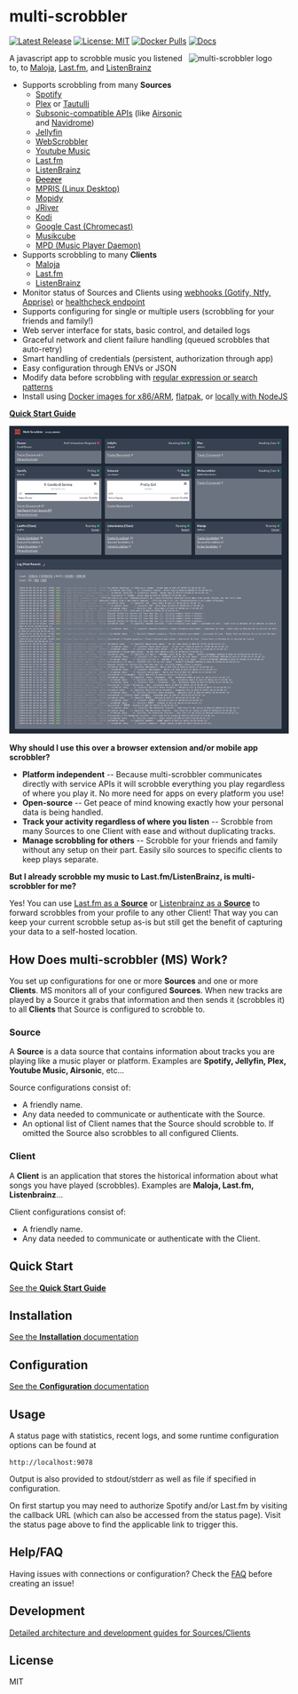 # multi-scrobbler

[![Latest Release](https://img.shields.io/github/v/release/foxxmd/multi-scrobbler)](https://github.com/FoxxMD/multi-scrobbler/releases)
[![License: MIT](https://img.shields.io/badge/License-MIT-yellow.svg)](https://opensource.org/licenses/MIT)
[![Docker Pulls](https://img.shields.io/docker/pulls/foxxmd/multi-scrobbler)](https://hub.docker.com/r/foxxmd/multi-scrobbler)
[![Docs](https://img.shields.io/badge/Read%20The%20Docs-1082c2)](https://foxxmd.github.io/multi-scrobbler/)


<img src="/assets/icon.png" align="right"
alt="multi-scrobbler logo" width="180" height="180">

A javascript app to scrobble music you listened to, to [Maloja](https://github.com/krateng/maloja), [Last.fm](https://www.last.fm), and [ListenBrainz](https://listenbrainz.org)

* Supports scrobbling from many **Sources**
  * [Spotify](https://foxxmd.github.io/multi-scrobbler/docs/configuration#spotify)
  * [Plex](https://foxxmd.github.io/multi-scrobbler/docs/configuration#plex) or [Tautulli](https://foxxmd.github.io/multi-scrobbler/docs/configuration#tautulli)
  * [Subsonic-compatible APIs](https://foxxmd.github.io/multi-scrobbler/docs/configuration#subsonic) (like [Airsonic](https://airsonic.github.io/) and [Navidrome](https://www.navidrome.org/))
  * [Jellyfin](https://foxxmd.github.io/multi-scrobbler/docs/configuration#jellyfin)
  * [WebScrobbler](https://foxxmd.github.io/multi-scrobbler/docs/configuration#webscrobbler)
  * [Youtube Music](https://foxxmd.github.io/multi-scrobbler/docs/configuration#youtube-music)
  * [Last.fm](https://foxxmd.github.io/multi-scrobbler/docs/configuration#lastfm-source)
  * [ListenBrainz](https://foxxmd.github.io/multi-scrobbler/docs/configuration#listenbrainz-source)
  * [~~Deezer~~](https://foxxmd.github.io/multi-scrobbler/docs/configuration#deezer)
  * [MPRIS (Linux Desktop)](https://foxxmd.github.io/multi-scrobbler/docs/configuration#mpris)
  * [Mopidy](https://foxxmd.github.io/multi-scrobbler/docs/configuration#mopidy)
  * [JRiver](https://foxxmd.github.io/multi-scrobbler/docs/configuration#jriver)
  * [Kodi](https://foxxmd.github.io/multi-scrobbler/docs/configuration#kodi)
  * [Google Cast (Chromecast)](https://foxxmd.github.io/multi-scrobbler/docs/configuration#google-cast-chromecast)
  * [Musikcube](https://foxxmd.github.io/multi-scrobbler/docs/configuration#muikcube)
  * [MPD (Music Player Daemon)](https://foxxmd.github.io/multi-scrobbler/docs/configuration#mpd-music-player-daemon)
* Supports scrobbling to many **Clients**
  * [Maloja](https://foxxmd.github.io/multi-scrobbler/docs/configuration#maloja)
  * [Last.fm](https://foxxmd.github.io/multi-scrobbler/docs/configuration#lastfm)
  * [ListenBrainz](https://foxxmd.github.io/multi-scrobbler/docs/configuration#listenbrainz)
* Monitor status of Sources and Clients using [webhooks (Gotify, Ntfy, Apprise)](https://foxxmd.github.io/multi-scrobbler/docs/configuration#webhook-configurations) or [healthcheck endpoint](https://foxxmd.github.io/multi-scrobbler/docs/configuration#health-endpoint)
* Supports configuring for single or multiple users (scrobbling for your friends and family!)
* Web server interface for stats, basic control, and detailed logs
* Graceful network and client failure handling (queued scrobbles that auto-retry)
* Smart handling of credentials (persistent, authorization through app)
* Easy configuration through ENVs or JSON
* Modify data before scrobbling with [regular expression or search patterns](https://foxxmd.github.io/multi-scrobbler/docs/transforms)
* Install using [Docker images for x86/ARM](https://foxxmd.github.io/multi-scrobbler/docs/installation#docker), [flatpak](https://foxxmd.github.io/multi-scrobbler/docs/installationr#flatpak), or [locally with NodeJS](https://foxxmd.github.io/multi-scrobbler/docs/installation#nodejs)

[**Quick Start Guide**](https://foxxmd.github.io/multi-scrobbler/docs/quickstart)

<img src="/assets/status-ui.png" width="800">

**Why should I use this over a browser extension and/or mobile app scrobbler?**

* **Platform independent** -- Because multi-scrobbler communicates directly with service APIs it will scrobble everything you play regardless of where you play it. No more need for apps on every platform you use!
* **Open-source** -- Get peace of mind knowing exactly how your personal data is being handled.
* **Track your activity regardless of where you listen** -- Scrobble from many Sources to one Client with ease and without duplicating tracks.
* **Manage scrobbling for others** -- Scrobble for your friends and family without any setup on their part. Easily silo sources to specific clients to keep plays separate.

**But I already scrobble my music to Last.fm/ListenBrainz, is multi-scrobbler for me?**

Yes! You can use [Last.fm as a **Source**](https://foxxmd.github.io/multi-scrobbler/docs/configuration#lastfm-source) or [Listenbrainz as a **Source**](https://foxxmd.github.io/multi-scrobbler/docs/configuration#listenbrainz-source) to forward scrobbles from your profile to any other Client! That way you can keep your current scrobble setup as-is but still get the benefit of capturing your data to a self-hosted location.

## How Does multi-scrobbler (MS) Work?

You set up configurations for one or more **Sources** and one or more **Clients**. MS monitors all of your configured **Sources**. When new tracks are played by a Source it grabs that information and then sends it (scrobbles it) to all **Clients** that Source is configured to scrobble to.

### Source

A **Source** is a data source that contains information about tracks you are playing like a music player or platform. Examples are **Spotify, Jellyfin, Plex, Youtube Music, Airsonic**, etc...

Source configurations consist of:

* A friendly name.
* Any data needed to communicate or authenticate with the Source.
* An optional list of Client names that the Source should scrobble to. If omitted the Source also scrobbles to all configured Clients.

### Client

A **Client** is an application that stores the historical information about what songs you have played (scrobbles). Examples are **Maloja, Last.fm, Listenbrainz**...

Client configurations consist of:

* A friendly name.
* Any data needed to communicate or authenticate with the Client.

## Quick Start

[See the **Quick Start Guide**](https://foxxmd.github.io/multi-scrobbler/docs/quickstart)

## Installation

[See the **Installation** documentation](https://foxxmd.github.io/multi-scrobbler/docs/installation)

## Configuration

[See the **Configuration** documentation](https://foxxmd.github.io/multi-scrobbler/docs/configuration)

## Usage

A status page with statistics, recent logs, and some runtime configuration options can be found at

```
http://localhost:9078
```
Output is also provided to stdout/stderr as well as file if specified in configuration.

On first startup you may need to authorize Spotify and/or Last.fm by visiting the callback URL (which can also be accessed from the status page). Visit the status page above to find the applicable link to trigger this.

## Help/FAQ

Having issues with connections or configuration? Check the [FAQ](https://foxxmd.github.io/multi-scrobbler/docs/FAQ) before creating an issue!

## Development

[Detailed architecture and development guides for Sources/Clients](https://foxxmd.github.io/multi-scrobbler/docs/development/dev-common)

## License

MIT
